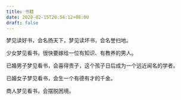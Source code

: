```yaml
---
title: 书籍
date: 2020-02-15T20:54:12+08:00
draft: false
---
```


梦见读好书，会名扬天下，梦见读坏书，会名誉扫地。<br>


少女梦见看书，很快要嫁给一位有知识、有教养的男人。<br>


已婚男子梦见看书，会喜得贵子，这个孩子日后成为一个远近闻名的学者。<br>


已婚女子梦见看书，会生一个有德有才的千金。<br>


商人梦见看书，会摆脱困境。<br>
